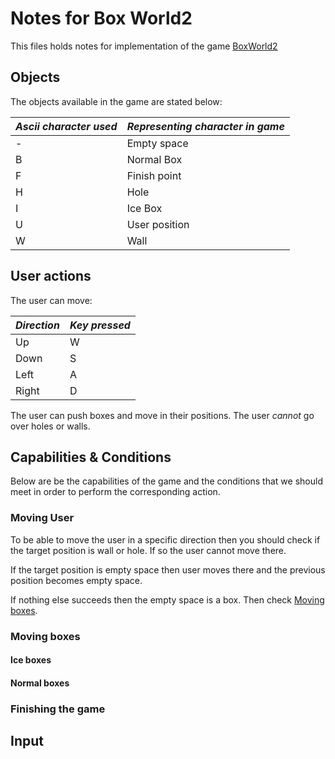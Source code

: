 # Notes for Box World2

This files holds notes for implementation of the game [BoxWorld2](http://hirudov.com/others/BoxWorld2.php)

## Objects

The objects available in the game are stated below:

| *Ascii character used* | *Representing character in game* |
|------------------------|----------------------------------|
| -                      | Empty space                      |
| B                      | Normal Box                       |
| F                      | Finish point                     |
| H                      | Hole                             |
| I                      | Ice Box                          |
| U                      | User position                    |
| W                      | Wall                             |

## User actions

The user can move:

| *Direction* | *Key pressed* |
|-------------|---------------|
| Up          | W             |
| Down        | S             |
| Left        | A             |
| Right       | D             |

The user can push boxes and move in their positions.
The user *cannot* go over holes or walls.

## Capabilities & Conditions

Below are be the capabilities of the game and the conditions that we should meet in order to perform the corresponding action.

### Moving User

To be able to move the user in a specific direction then you should check if the target position is wall or hole. If so the user cannot move there. 

If the target position is empty space then user moves there and the previous position becomes empty space.

If nothing else succeeds then the empty space is a box. Then check [Moving boxes](#moving-boxes).

### Moving boxes
#### Ice boxes
#### Normal boxes
### Finishing the game


## Input
